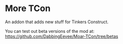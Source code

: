# More TCon

An addon that adds new stuff for Tinkers Construct.

You can test out beta versions of the mod at: https://github.com/DabbingEevee/Moar-TCon/tree/betas
